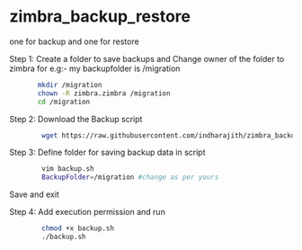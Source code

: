 # zimbra_backup_restore
one for backup and one for restore


Step 1: Create a folder to save backups and Change owner of the folder to zimbra
        for e.g:- my backupfolder is /migration
        
 ```bash 
        mkdir /migration
        chown -R zimbra.zimbra /migration
        cd /migration
```

Step 2: Download the Backup script
```bash
        wget https://raw.githubusercontent.com/indharajith/zimbra_backup_restore/master/backup.sh
```

Step 3: Define folder for saving backup data in script

```bash
        vim backup.sh
        BackupFolder=/migration #change as per yours
```
Save and exit 
 
Step 4: Add execution permission and run

```bash
        chmod +x backup.sh
        ./backup.sh
```

